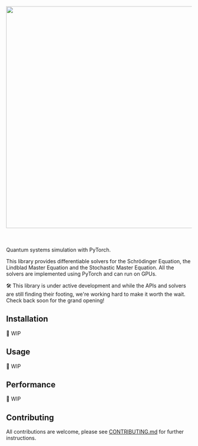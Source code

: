 <h1 align="center">
<img src="https://github.com/pierreguilmin/dynamiqs/blob/8c1b19158f482b42c5c5b10fba54df29d2c045c1/media/dynamiqs_logo.png" width="600">
</h1><br>

Quantum systems simulation with PyTorch.

This library provides differentiable solvers for the Schrödinger Equation, the Lindblad Master Equation and the Stochastic Master Equation. All the solvers are implemented using PyTorch and can run on GPUs.

:hammer_and_wrench: This library is under active development and while the APIs and solvers are still finding their footing, we're working hard to make it worth the wait. Check back soon for the grand opening!

## Installation

:construction: WIP

## Usage

:construction: WIP

## Performance

:construction: WIP

## Contributing

All contributions are welcome, please see [CONTRIBUTING.md](CONTRIBUTING.md) for further instructions.
